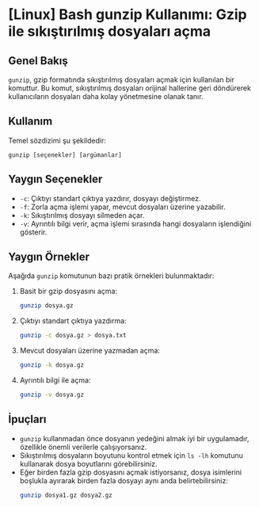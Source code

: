 # [Linux] Bash gunzip Kullanımı: Gzip ile sıkıştırılmış dosyaları açma

## Genel Bakış
`gunzip`, gzip formatında sıkıştırılmış dosyaları açmak için kullanılan bir komuttur. Bu komut, sıkıştırılmış dosyaları orijinal hallerine geri döndürerek kullanıcıların dosyaları daha kolay yönetmesine olanak tanır.

## Kullanım
Temel sözdizimi şu şekildedir:
```
gunzip [seçenekler] [argümanlar]
```

## Yaygın Seçenekler
- `-c`: Çıktıyı standart çıktıya yazdırır, dosyayı değiştirmez.
- `-f`: Zorla açma işlemi yapar, mevcut dosyaları üzerine yazabilir.
- `-k`: Sıkıştırılmış dosyayı silmeden açar.
- `-v`: Ayrıntılı bilgi verir, açma işlemi sırasında hangi dosyaların işlendiğini gösterir.

## Yaygın Örnekler
Aşağıda `gunzip` komutunun bazı pratik örnekleri bulunmaktadır:

1. Basit bir gzip dosyasını açma:
   ```bash
   gunzip dosya.gz
   ```

2. Çıktıyı standart çıktıya yazdırma:
   ```bash
   gunzip -c dosya.gz > dosya.txt
   ```

3. Mevcut dosyaları üzerine yazmadan açma:
   ```bash
   gunzip -k dosya.gz
   ```

4. Ayrıntılı bilgi ile açma:
   ```bash
   gunzip -v dosya.gz
   ```

## İpuçları
- `gunzip` kullanmadan önce dosyanın yedeğini almak iyi bir uygulamadır, özellikle önemli verilerle çalışıyorsanız.
- Sıkıştırılmış dosyaların boyutunu kontrol etmek için `ls -lh` komutunu kullanarak dosya boyutlarını görebilirsiniz.
- Eğer birden fazla gzip dosyasını açmak istiyorsanız, dosya isimlerini boşlukla ayırarak birden fazla dosyayı aynı anda belirtebilirsiniz:
  ```bash
  gunzip dosya1.gz dosya2.gz
  ```